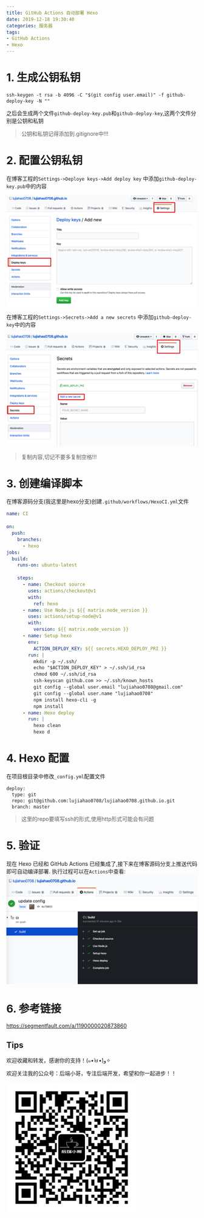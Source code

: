 ```yaml
---
title: GitHub Actions 自动部署 Hexo
date: 2019-12-18 19:30:40
categories: 服务器
tags:
- GitHub Actions
- Hexo
---
```


# 1. 生成公钥私钥
```
ssh-keygen -t rsa -b 4096 -C "$(git config user.email)" -f github-deploy-key -N ""
```
之后会生成两个文件`github-deploy-key.pub`和`github-deploy-key`,这两个文件分别是公钥和私钥

> 公钥和私钥记得添加到.gitignore中!!!

# 2. 配置公钥私钥
在博客工程的`Settings->Deploye keys->Add deploy key` 中添加`github-deploy-key.pub`中的内容

![](https://raw.githubusercontent.com/lujiahao0708/PicRepo/master/blogPic/%E6%9C%8D%E5%8A%A1%E5%99%A8%E7%9B%B8%E5%85%B3/GitHub%20Actions%20%E8%87%AA%E5%8A%A8%E9%83%A8%E7%BD%B2%20Hexo/deploy_keys.png)

在博客工程的`Settings->Secrets->Add a new secrets` 中添加`github-deploy-key`中的内容

![](https://raw.githubusercontent.com/lujiahao0708/PicRepo/master/blogPic/%E6%9C%8D%E5%8A%A1%E5%99%A8%E7%9B%B8%E5%85%B3/GitHub%20Actions%20%E8%87%AA%E5%8A%A8%E9%83%A8%E7%BD%B2%20Hexo/add_secret.png)

> 复制内容,切记不要多复制空格!!!

# 3. 创建编译脚本
在博客源码分支(我这里是hexo分支)创建`.github/workflows/HexoCI.yml`文件
```yml
name: CI

on:
  push:
    branches:
      - hexo
jobs:
  build:
    runs-on: ubuntu-latest

    steps:
      - name: Checkout source
        uses: actions/checkout@v1
        with:
          ref: hexo
      - name: Use Node.js ${{ matrix.node_version }}
        uses: actions/setup-node@v1
        with:
          version: ${{ matrix.node_version }}
      - name: Setup hexo
        env:
          ACTION_DEPLOY_KEY: ${{ secrets.HEXO_DEPLOY_PRI }}
        run: |
          mkdir -p ~/.ssh/
          echo "$ACTION_DEPLOY_KEY" > ~/.ssh/id_rsa
          chmod 600 ~/.ssh/id_rsa
          ssh-keyscan github.com >> ~/.ssh/known_hosts
          git config --global user.email "lujiahao0708@gmail.com"
          git config --global user.name "lujiahao0708"
          npm install hexo-cli -g
          npm install
      - name: Hexo deploy
        run: |
          hexo clean
          hexo d
```

# 4. Hexo 配置
在项目根目录中修改`_config.yml`配置文件
```
deploy:
  type: git
  repo: git@github.com:lujiahao0708/lujiahao0708.github.io.git
  branch: master
```
> 这里的repo要填写ssh的形式,使用http形式可能会有问题

# 5. 验证
现在 Hexo 已经和 GitHub Actions 已经集成了,接下来在博客源码分支上推送代码即可自动编译部署.
执行过程可以在`Actions`中查看:
![](https://raw.githubusercontent.com/lujiahao0708/PicRepo/master/blogPic/%E6%9C%8D%E5%8A%A1%E5%99%A8%E7%9B%B8%E5%85%B3/GitHub%20Actions%20%E8%87%AA%E5%8A%A8%E9%83%A8%E7%BD%B2%20Hexo/actions_result.png)

# 6. 参考链接
https://segmentfault.com/a/1190000020873860

## Tips
欢迎收藏和转发，感谢你的支持！(๑•̀ㅂ•́)و✧ 

欢迎关注我的公众号：后端小哥，专注后端开发，希望和你一起进步！！

![](https://github.com/lujiahao0708/PicRepo/raw/master/公众号二维码.jpg)
